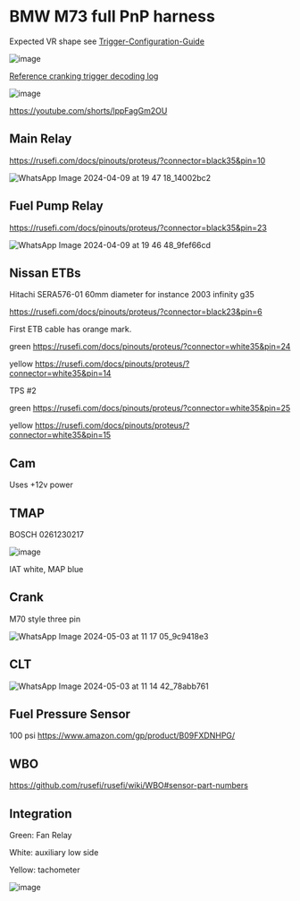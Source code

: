 # BMW M73 full PnP harness

Expected VR shape see [Trigger-Configuration-Guide](Trigger-Configuration-Guide#determine-correct-polarity)

![image](https://github.com/rusefi/rusefi/assets/48498823/fcecf4e4-6657-436b-a4f3-3af9ee59a375)

[Reference cranking trigger decoding log](https://github.com/rusefi/rusefi/files/15050786/M73-lazyharness.zip)

![image](https://github.com/rusefi/rusefi/assets/48498823/7f430111-e7c0-4411-b955-136113df577d)

https://youtube.com/shorts/lppFagGm2OU

## Main Relay

https://rusefi.com/docs/pinouts/proteus/?connector=black35&pin=10

![WhatsApp Image 2024-04-09 at 19 47 18_14002bc2](https://github.com/rusefi/rusefi/assets/48498823/732468f4-1b9f-45e7-8a4c-b3aebe70cbc3)

## Fuel Pump Relay

https://rusefi.com/docs/pinouts/proteus/?connector=black35&pin=23

![WhatsApp Image 2024-04-09 at 19 46 48_9fef66cd](https://github.com/rusefi/rusefi/assets/48498823/7c1f62cc-6580-4d1d-9eb7-d86d3b655785)

## Nissan ETBs

Hitachi SERA576-01 60mm diameter for instance 2003 infinity g35

https://rusefi.com/docs/pinouts/proteus/?connector=black23&pin=6

First ETB cable has orange mark.

green https://rusefi.com/docs/pinouts/proteus/?connector=white35&pin=24

yellow https://rusefi.com/docs/pinouts/proteus/?connector=white35&pin=14

TPS #2

green https://rusefi.com/docs/pinouts/proteus/?connector=white35&pin=25

yellow https://rusefi.com/docs/pinouts/proteus/?connector=white35&pin=15

## Cam

Uses +12v power

## TMAP

BOSCH 0261230217

![image](https://github.com/rusefi/rusefi/assets/48498823/71d91df0-37b4-49f7-b585-eced9c356b1e)

IAT white, MAP blue

## Crank

M70 style three pin

![WhatsApp Image 2024-05-03 at 11 17 05_9c9418e3](https://github.com/rusefi/rusefi/assets/48498823/551a22bd-90e0-481d-a151-d2c820c2b48d)

## CLT

![WhatsApp Image 2024-05-03 at 11 14 42_78abb761](https://github.com/rusefi/rusefi/assets/48498823/f33314a0-8396-4a6a-b814-197cd0d9dc1b)

## Fuel Pressure Sensor

100 psi https://www.amazon.com/gp/product/B09FXDNHPG/

## WBO

https://github.com/rusefi/rusefi/wiki/WBO#sensor-part-numbers

## Integration

Green: Fan Relay

White: auxiliary low side

Yellow: tachometer 

![image](https://github.com/rusefi/rusefi/assets/48498823/dde303e9-737d-4b4c-ba3d-a346ec9146fd)

